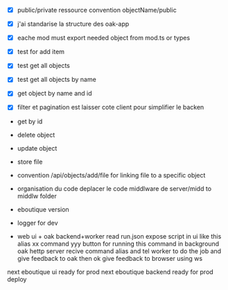  
- [x] public/private ressource
convention objectName/public
- [x] j'ai standarise la structure des oak-app
-[x] eache mod must export needed object from mod.ts or types

-[x] test for add item 
-[x]  test get all objects
-[x]  test get all objects by name
-[x]  get object by name and id
-[x] filter et pagination est laisser cote client pour simplifier le backen

 
- get by id
- delete object
- update object
- store file
- convention 
     /api/objects/add/file
     for linking file to a specific object


- organisation du code
deplacer le code middlware de server/midd to middlw folder

- eboutique version



- logger for dev
 
- web ui + oak backend+worker
read run.json
expose script in ui like this
alias xx
command yyy
button for running this command 
in background oak hettp server recive command alias
and tel worker to do the job and give feedback to oak 
then ok give feedback to browser using ws



next eboutique ui ready for prod
next eboutique backend ready for prod
deploy